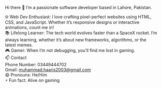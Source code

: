 Hi there 👋
I’m a passionate software developer based in Lahore, Pakistan.

🌐 Web Dev Enthusiast: I love crafting pixel-perfect websites using HTML, CSS, and JavaScript. Whether it’s responsive designs or interactive animations, count me in! <br>
📚 Lifelong Learner: The tech world evolves faster than a SpaceX rocket. I’m always learning, whether it’s about new frameworks, algorithms, or the latest memes. <br>
🎮 Gamer: When I’m not debugging, you’ll find me lost in gaming. <br>
📫 Contact <br>
Phone Number: 03449444702 <br>
Gmail: muhammad.haaris2003@gmail.com <br>
😄 Pronouns: He/Him <br>
⚡ Fun fact: Alive on gaming
 

